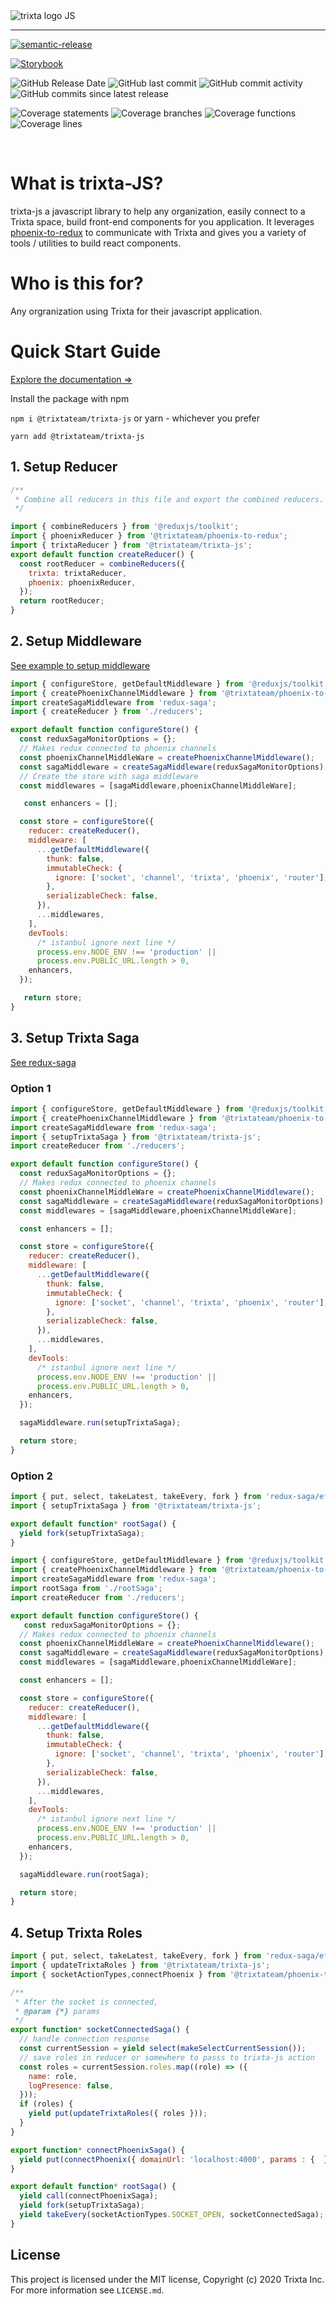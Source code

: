 <img src="https://raw.githubusercontent.com/trixtateam/trixta-js/master/docs/images/trixta-logo.png" alt="trixta logo"  />
JS
<hr />

[![semantic-release](https://img.shields.io/badge/%20%20%F0%9F%93%A6%F0%9F%9A%80-semantic--release-e10079.svg)](https://github.com/semantic-release/semantic-release)

[![Storybook](https://cdn.jsdelivr.net/gh/storybookjs/brand@main/badge/badge-storybook.svg)](https://trixtateam.github.io/trixta-js/)

![GitHub Release Date](https://img.shields.io/github/release-date/trixtateam/trixta-js)
![GitHub last commit](https://img.shields.io/github/last-commit/trixtateam/trixta-js)
![GitHub commit activity](https://img.shields.io/github/commit-activity/m/trixtateam/trixta-js)
![GitHub commits since latest release](https://img.shields.io/github/commits-since/trixtateam/trixta-js/latest)

![Coverage statements](https://github.com/trixtateam/trixta-js/blob/master/badges/badge-statements.svg)
![Coverage branches](https://github.com/trixtateam/trixta-js/blob/master/badges/badge-branches.svg)
![Coverage functions](https://github.com/trixtateam/trixta-js/blob/master/badges/badge-functions.svg)
![Coverage lines](https://github.com/trixtateam/trixta-js/blob/master/badges/badge-lines.svg)

<br />

# What is trixta-JS?

trixta-js a javascript library to help any organization, easily connect to a
Trixta space, build front-end components for you application. It leverages
[phoenix-to-redux](https://github.com/trixtateam/phoenix-to-redux) to
communicate with Trixta and gives you a variety of tools / utilities to build
react components.

# Who is this for?

Any orgranization using Trixta for their javascript application.

# Quick Start Guide
[Explore the documentation =>](https://trixtateam.github.io/trixta-js/)

Install the package with npm

`npm i @trixtateam/trixta-js` or yarn - whichever you prefer

`yarn add @trixtateam/trixta-js`

## 1. Setup Reducer

```javascript
/**
 * Combine all reducers in this file and export the combined reducers.
 */

import { combineReducers } from '@reduxjs/toolkit';
import { phoenixReducer } from '@trixtateam/phoenix-to-redux';
import { trixtaReducer } from '@trixtateam/trixta-js';
export default function createReducer() {
  const rootReducer = combineReducers({
    trixta: trixtaReducer,
    phoenix: phoenixReducer,
  });
  return rootReducer;
}
```

## 2. Setup Middleware
[See example to setup middleware](https://redux-toolkit.js.org/api/configureStore)

```javascript
import { configureStore, getDefaultMiddleware } from '@reduxjs/toolkit';
import { createPhoenixChannelMiddleware } from '@trixtateam/phoenix-to-redux';
import createSagaMiddleware from 'redux-saga';
import { createReducer } from './reducers';

export default function configureStore() {
  const reduxSagaMonitorOptions = {};
  // Makes redux connected to phoenix channels
  const phoenixChannelMiddleWare = createPhoenixChannelMiddleware();
  const sagaMiddleware = createSagaMiddleware(reduxSagaMonitorOptions);
  // Create the store with saga middleware
  const middlewares = [sagaMiddleware,phoenixChannelMiddleWare];

   const enhancers = [];

  const store = configureStore({
    reducer: createReducer(),
    middleware: [
      ...getDefaultMiddleware({
        thunk: false,
        immutableCheck: {
          ignore: ['socket', 'channel', 'trixta', 'phoenix', 'router'],
        },
        serializableCheck: false,
      }),
      ...middlewares,
    ],
    devTools:
      /* istanbul ignore next line */
      process.env.NODE_ENV !== 'production' ||
      process.env.PUBLIC_URL.length > 0,
    enhancers,
  });

   return store;
}
```

## 3. Setup Trixta Saga
[See redux-saga](https://redux-saga.js.org/docs/introduction/GettingStarted)

### Option 1

```javascript
import { configureStore, getDefaultMiddleware } from '@reduxjs/toolkit';
import { createPhoenixChannelMiddleware } from '@trixtateam/phoenix-to-redux';
import createSagaMiddleware from 'redux-saga';
import { setupTrixtaSaga } from '@trixtateam/trixta-js';
import createReducer from './reducers';

export default function configureStore() {
  const reduxSagaMonitorOptions = {};
  // Makes redux connected to phoenix channels
  const phoenixChannelMiddleWare = createPhoenixChannelMiddleware();
  const sagaMiddleware = createSagaMiddleware(reduxSagaMonitorOptions);
  const middlewares = [sagaMiddleware,phoenixChannelMiddleWare];

  const enhancers = [];

  const store = configureStore({
    reducer: createReducer(),
    middleware: [
      ...getDefaultMiddleware({
        thunk: false,
        immutableCheck: {
          ignore: ['socket', 'channel', 'trixta', 'phoenix', 'router'],
        },
        serializableCheck: false,
      }),
      ...middlewares,
    ],
    devTools:
      /* istanbul ignore next line */
      process.env.NODE_ENV !== 'production' ||
      process.env.PUBLIC_URL.length > 0,
    enhancers,
  });

  sagaMiddleware.run(setupTrixtaSaga);

  return store;
}
```

### Option 2

```javascript
import { put, select, takeLatest, takeEvery, fork } from 'redux-saga/effects';
import { setupTrixtaSaga } from '@trixtateam/trixta-js';

export default function* rootSaga() {
  yield fork(setupTrixtaSaga);
}
```

```javascript
import { configureStore, getDefaultMiddleware } from '@reduxjs/toolkit';
import { createPhoenixChannelMiddleware } from '@trixtateam/phoenix-to-redux';
import createSagaMiddleware from 'redux-saga';
import rootSaga from './rootSaga';
import createReducer from './reducers';

export default function configureStore() {
   const reduxSagaMonitorOptions = {};
  // Makes redux connected to phoenix channels
  const phoenixChannelMiddleWare = createPhoenixChannelMiddleware();
  const sagaMiddleware = createSagaMiddleware(reduxSagaMonitorOptions);
  const middlewares = [sagaMiddleware,phoenixChannelMiddleWare];

  const enhancers = [];

  const store = configureStore({
    reducer: createReducer(),
    middleware: [
      ...getDefaultMiddleware({
        thunk: false,
        immutableCheck: {
          ignore: ['socket', 'channel', 'trixta', 'phoenix', 'router'],
        },
        serializableCheck: false,
      }),
      ...middlewares,
    ],
    devTools:
      /* istanbul ignore next line */
      process.env.NODE_ENV !== 'production' ||
      process.env.PUBLIC_URL.length > 0,
    enhancers,
  });

  sagaMiddleware.run(rootSaga);

  return store;
}
```

## 4. Setup Trixta Roles

```javascript
import { put, select, takeLatest, takeEvery, fork } from 'redux-saga/effects';
import { updateTrixtaRoles } from '@trixtateam/trixta-js';
import { socketActionTypes,connectPhoenix } from '@trixtateam/phoenix-to-redux';

/**
 * After the socket is connected,
 * @param {*} params
 */
export function* socketConnectedSaga() {
  // handle connection response
  const currentSession = yield select(makeSelectCurrentSession());
  // save roles in reducer or somewhere to passs to trixta-js action
  const roles = currentSession.roles.map((role) => ({
    name: role,
    logPresence: false,
  }));
  if (roles) {
    yield put(updateTrixtaRoles({ roles }));
  }
}

export function* connectPhoenixSaga() {
  yield put(connectPhoenix({ domainUrl: 'localhost:4000', params : {  }));
}

export default function* rootSaga() {
  yield call(connectPhoenixSaga);
  yield fork(setupTrixtaSaga);
  yield takeEvery(socketActionTypes.SOCKET_OPEN, socketConnectedSaga);
}
```

## License

This project is licensed under the MIT license, Copyright (c) 2020 Trixta Inc.
For more information see `LICENSE.md`.
